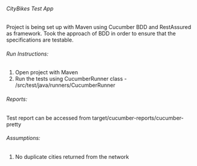 ###### CityBikes Test App
Project is being set up with Maven using Cucumber BDD and RestAssured as framework. Took the approach of BDD in order to ensure that
 the specifications are testable.

###### Run Instructions:
1. Open project with Maven
2. Run the tests using CucumberRunner class - /src/test/java/runners/CucumberRunner

###### Reports:
Test report can be accessed from target/cucumber-reports/cucumber-pretty

###### Assumptions:
1. No duplicate cities returned from the network
